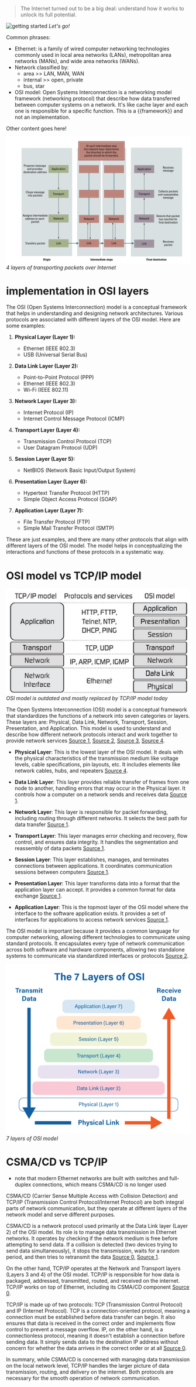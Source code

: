 > The Internet turned out to be a big deal: understand how it works to unlock its full potential.

![getting started](https://media.giphy.com/media/gegsYiciYvqmA5CwT7/giphy.gif)
*Let's go!*

Common phrases:

- Ethernet: is a family of wired computer networking technologies commonly used in local area networks (LANs), metropolitan area networks (MANs), and wide area networks (WANs).
- Network classified by:
	- area >> LAN, MAN, WAN
	- internal >> open, private
	- bus, star
- OSI model: Open Systems Interconnection is a networking model framework (networking protocol) that describe how data transferred between computer systems on a network. It's like cache layer and each one is responsible for a specific function. This is a {{framework}} and not an implementation.

Other content goes here!

![4 layers](./attachments/20240129-4-layers.png)
*4 layers of transporting packets over Internet*

# implementation in OSI layers

The OSI (Open Systems Interconnection) model is a conceptual framework that helps in understanding and designing network architectures. Various protocols are associated with different layers of the OSI model. Here are some examples:

1. **Physical Layer (Layer 1):**
   - Ethernet (IEEE 802.3)
   - USB (Universal Serial Bus)

2. **Data Link Layer (Layer 2):**
   - Point-to-Point Protocol (PPP)
   - Ethernet (IEEE 802.3)
   - Wi-Fi (IEEE 802.11)

3. **Network Layer (Layer 3):**
   - Internet Protocol (IP)
   - Internet Control Message Protocol (ICMP)

4. **Transport Layer (Layer 4):**
   - Transmission Control Protocol (TCP)
   - User Datagram Protocol (UDP)

5. **Session Layer (Layer 5):**
   - NetBIOS (Network Basic Input/Output System)

6. **Presentation Layer (Layer 6):**
   - Hypertext Transfer Protocol (HTTP)
   - Simple Object Access Protocol (SOAP)

7. **Application Layer (Layer 7):**
   - File Transfer Protocol (FTP)
   - Simple Mail Transfer Protocol (SMTP)

These are just examples, and there are many other protocols that align with different layers of the OSI model. The model helps in conceptualizing the interactions and functions of these protocols in a systematic way.

# OSI model vs TCP/IP model

![osi vs tcp](./attachments/20240126-osi-vs-tcpip.png)
*OSI model is outdated and mostly replaced by TCP/IP model today*

The Open Systems Interconnection (OSI) model is a conceptual framework that standardizes the functions of a network into seven categories or layers. These layers are: Physical, Data Link, Network, Transport, Session, Presentation, and Application. This model is used to understand and describe how different network protocols interact and work together to provide network services [Source 1](https://en.wikipedia.org/wiki/OSI_model), [Source 2](https://aws.amazon.com/what-is/osi-model/), [Source 3](https://www.techtarget.com/searchnetworking/definition/OSI), [Source 4](https://www.forcepoint.com/cyber-edu/osi-model).

- **Physical Layer**: This is the lowest layer of the OSI model. It deals with the physical characteristics of the transmission medium like voltage levels, cable specifications, pin layouts, etc. It includes elements like network cables, hubs, and repeaters [Source 4](https://www.forcepoint.com/cyber-edu/osi-model).

- **Data Link Layer**: This layer provides reliable transfer of frames from one node to another, handling errors that may occur in the Physical layer. It controls how a computer on a network sends and receives data [Source 1](https://en.wikipedia.org/wiki/OSI_model).

- **Network Layer**: This layer is responsible for packet forwarding, including routing through different networks. It selects the best path for data transfer [Source 1](https://en.wikipedia.org/wiki/OSI_model).

- **Transport Layer**: This layer manages error checking and recovery, flow control, and ensures data integrity. It handles the segmentation and reassembly of data packets [Source 1](https://en.wikipedia.org/wiki/OSI_model).

- **Session Layer**: This layer establishes, manages, and terminates connections between applications. It coordinates communication sessions between computers [Source 1](https://en.wikipedia.org/wiki/OSI_model).

- **Presentation Layer**: This layer transforms data into a format that the application layer can accept. It provides a common format for data exchange [Source 1](https://en.wikipedia.org/wiki/OSI_model).

- **Application Layer**: This is the topmost layer of the OSI model where the interface to the software application exists. It provides a set of interfaces for applications to access network services [Source 1](https://en.wikipedia.org/wiki/OSI_model).

The OSI model is important because it provides a common language for computer networking, allowing different technologies to communicate using standard protocols. It encapsulates every type of network communication across both software and hardware components, allowing two standalone systems to communicate via standardized interfaces or protocols [Source 2](https://aws.amazon.com/what-is/osi-model/).

![7 layers](./attachments/20240125-7-layers.png)
*7 layers of OSI model*

# CSMA/CD vs TCP/IP

- note that modern Ethernet networks are built with switches and full-duplex connections, which means CSMA/CD is no longer used

CSMA/CD (Carrier Sense Multiple Access with Collision Detection) and TCP/IP (Transmission Control Protocol/Internet Protocol) are both integral parts of network communication, but they operate at different layers of the network model and serve different purposes.

CSMA/CD is a network protocol used primarily at the Data Link layer (Layer 2) of the OSI model. Its role is to manage data transmission in Ethernet networks. It operates by checking if the network medium is free before attempting to send data. If a collision is detected (two devices trying to send data simultaneously), it stops the transmission, waits for a random period, and then tries to retransmit the data [Source 0](https://copperhilltech.com/blog/industrial-ethernet-guide-ethernet-csmacd-tcpip-and-udp/), [Source 1](https://study-ccna.com/csma-cd/).

On the other hand, TCP/IP operates at the Network and Transport layers (Layers 3 and 4) of the OSI model. TCP/IP is responsible for how data is packaged, addressed, transmitted, routed, and received on the internet. TCP/IP works on top of Ethernet, including its CSMA/CD component [Source 0](https://copperhilltech.com/blog/industrial-ethernet-guide-ethernet-csmacd-tcpip-and-udp/).

TCP/IP is made up of two protocols: TCP (Transmission Control Protocol) and IP (Internet Protocol). TCP is a connection-oriented protocol, meaning a connection must be established before data transfer can begin. It also ensures that data is received in the correct order and implements flow control to prevent a message overflow. IP, on the other hand, is a connectionless protocol, meaning it doesn't establish a connection before sending data. It simply sends data to the destination IP address without concern for whether the data arrives in the correct order or at all [Source 0](https://copperhilltech.com/blog/industrial-ethernet-guide-ethernet-csmacd-tcpip-and-udp/).

In summary, while CSMA/CD is concerned with managing data transmission on the local network level, TCP/IP handles the larger picture of data transmission, routing, and delivery on the internet. Both protocols are necessary for the smooth operation of network communication.




